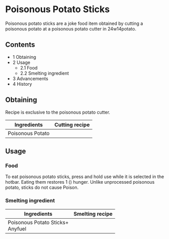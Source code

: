 # Poisonous Potato Sticks
Poisonous potato sticks are a joke food item obtained by cutting a poisonous potato at a poisonous potato cutter in 24w14potato.

## Contents
- 1 Obtaining
- 2 Usage
	- 2.1 Food
	- 2.2 Smelting ingredient
- 3 Advancements
- 4 History

## Obtaining
Recipe is exclusive to the poisonous potato cutter.

| Ingredients      | Cutting recipe |
|------------------|----------------|
| Poisonous Potato |                |

## Usage
### Food
To eat poisonous potato sticks, press and hold use while it is selected in the hotbar. Eating them restores 1 () hunger. Unlike unprocessed poisonous potato, sticks do not cause Poison.

### Smelting ingredient
| Ingredients                          | Smelting recipe |
|--------------------------------------|-----------------|
| Poisonous Potato Sticks+<br/>Anyfuel |                 |


